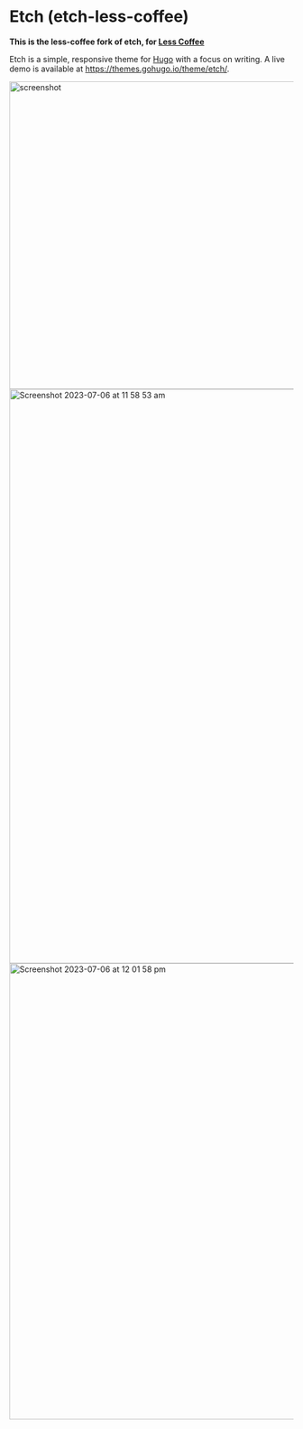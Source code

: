 # Etch (etch-less-coffee)

**This is the less-coffee fork of etch, for [Less Coffee](https://less.coffee)**

Etch is a simple, responsive theme for [Hugo](https://gohugo.io) with a focus on writing. A live demo is available at https://themes.gohugo.io/theme/etch/.

<img src="https://raw.githubusercontent.com/LukasJoswiak/etch/master/images/screenshot_small.png" alt="screenshot" width="545px">

<img width="1017" alt="Screenshot 2023-07-06 at 11 58 53 am" src="https://github.com/Arizard/etch/assets/4595972/45c0e8f5-c90a-444b-ac84-69a1f436bb3d">

<img width="808" alt="Screenshot 2023-07-06 at 12 01 58 pm" src="https://github.com/Arizard/etch/assets/4595972/738a175c-4267-43a5-94c8-c23a4b628102">

